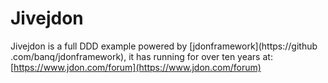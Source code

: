 Jivejdon
=========================================

Jivejdon is a full DDD example powered by [jdonframework](https://github
.com/banq/jdonframework), it has running  for over ten years
at: [https://www.jdon.com/forum](https://www.jdon.com/forum)


